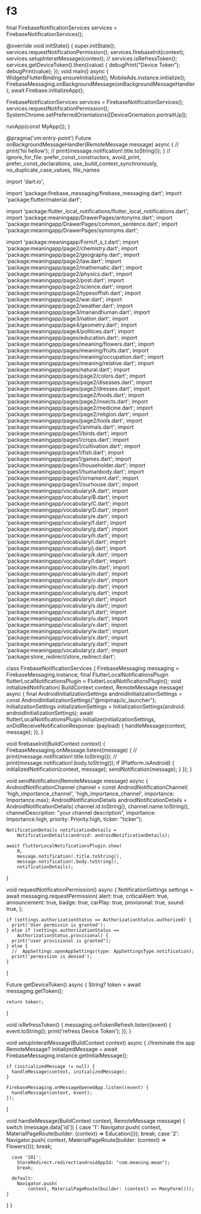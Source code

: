 # f3
 final FirebaseNotificationServices services = FirebaseNotificationServices();

  @override
  void initState() {
    super.initState();
    services.requestNotificationPermission();
    services.firebaseInit(context);
    services.setupInteratMessage(context);
    // services.isRefressToken();
    services.getDeviceToken().then((value) {
      debugPrint("Device Token");
      debugPrint(value);
    });
void main() async {
  WidgetsFlutterBinding.ensureInitialized();
  MobileAds.instance.initialize();
  FirebaseMessaging.onBackgroundMessage(onBackgroundMessageHandler);
  await Firebase.initializeApp();

  FirebaseNotificationServices services = FirebaseNotificationServices();
  services.requestNotificationPermission();
  SystemChrome.setPreferredOrientations([DeviceOrientation.portraitUp]);

  runApp(const MyApp());
}

@pragma('vm:entry-point')
Future<void> onBackgroundMessageHandler(RemoteMessage message) async {
  // print('hii hellow');
  // print(message.notification!.title.toString());
}
// ignore_for_file: prefer_const_constructors, avoid_print, prefer_const_declarations, use_build_context_synchronously, no_duplicate_case_values, file_names

import 'dart:io';

import 'package:firebase_messaging/firebase_messaging.dart';
import 'package:flutter/material.dart';

import 'package:flutter_local_notifications/flutter_local_notifications.dart';
import 'package:meaningapp/DrawerPages/antonyms.dart';
import 'package:meaningapp/DrawerPages/common_sentence.dart';
import 'package:meaningapp/DrawerPages/synonyms.dart';

import 'package:meaningapp/Form/f_s_t.dart';
import 'package:meaningapp/page2/chemistry.dart';
import 'package:meaningapp/page2/geography.dart';
import 'package:meaningapp/page2/law.dart';
import 'package:meaningapp/page2/mathematic.dart';
import 'package:meaningapp/page2/physics.dart';
import 'package:meaningapp/page2/post.dart';
import 'package:meaningapp/page2/science.dart';
import 'package:meaningapp/page2/typesoffish.dart';
import 'package:meaningapp/page2/war.dart';
import 'package:meaningapp/page2/weather.dart';
import 'package:meaningapp/page3/manandhuman.dart';
import 'package:meaningapp/page3/nation.dart';
import 'package:meaningapp/page4/geometry.dart';
import 'package:meaningapp/page4/politices.dart';
import 'package:meaningapp/pages/education.dart';
import 'package:meaningapp/pages/meaning/flowers.dart';
import 'package:meaningapp/pages/meaning/fruits.dart';
import 'package:meaningapp/pages/meaning/occupation.dart';
import 'package:meaningapp/pages/meaning/relative.dart';
import 'package:meaningapp/pages/natural.dart';
import 'package:meaningapp/pages/page2/colors.dart';
import 'package:meaningapp/pages/page2/diseases.dart';
import 'package:meaningapp/pages/page2/dresses.dart';
import 'package:meaningapp/pages/page2/foods.dart';
import 'package:meaningapp/pages/page2/insects.dart';
import 'package:meaningapp/pages/page2/medicine.dart';
import 'package:meaningapp/pages/page2/religion.dart';
import 'package:meaningapp/pages/page2/tools.dart';
import 'package:meaningapp/pages1/animals.dart';
import 'package:meaningapp/pages1/birds.dart';
import 'package:meaningapp/pages1/crops.dart';
import 'package:meaningapp/pages1/cultivation.dart';
import 'package:meaningapp/pages1/fish.dart';
import 'package:meaningapp/pages1/games.dart';
import 'package:meaningapp/pages1/householder.dart';
import 'package:meaningapp/pages1/humanbody.dart';
import 'package:meaningapp/pages1/ornament.dart';
import 'package:meaningapp/pages1/ourhouse.dart';
import 'package:meaningapp/vocabulary/A.dart';
import 'package:meaningapp/vocabulary/B.dart';
import 'package:meaningapp/vocabulary/C.dart';
import 'package:meaningapp/vocabulary/D.dart';
import 'package:meaningapp/vocabulary/e.dart';
import 'package:meaningapp/vocabulary/f.dart';
import 'package:meaningapp/vocabulary/g.dart';
import 'package:meaningapp/vocabulary/h.dart';
import 'package:meaningapp/vocabulary/i.dart';
import 'package:meaningapp/vocabulary/j.dart';
import 'package:meaningapp/vocabulary/k.dart';
import 'package:meaningapp/vocabulary/l.dart';
import 'package:meaningapp/vocabulary/m.dart';
import 'package:meaningapp/vocabulary/n.dart';
import 'package:meaningapp/vocabulary/o.dart';
import 'package:meaningapp/vocabulary/p.dart';
import 'package:meaningapp/vocabulary/q.dart';
import 'package:meaningapp/vocabulary/r.dart';
import 'package:meaningapp/vocabulary/s.dart';
import 'package:meaningapp/vocabulary/t.dart';
import 'package:meaningapp/vocabulary/u.dart';
import 'package:meaningapp/vocabulary/v.dart';
import 'package:meaningapp/vocabulary/w.dart';
import 'package:meaningapp/vocabulary/x.dart';
import 'package:meaningapp/vocabulary/y.dart';
import 'package:meaningapp/vocabulary/z.dart';
import 'package:store_redirect/store_redirect.dart';

class FirebaseNotificationServices {
  FirebaseMessaging messaging = FirebaseMessaging.instance;
  final FlutterLocalNotificationsPlugin flutterLocalNotificationsPlugin =
      FlutterLocalNotificationsPlugin();
  void initializedNotification(
      BuildContext context, RemoteMessage message) async {
    final AndroidInitializationSettings androidInitializationSettings =
        const AndroidInitializationSettings("@mipmap/ic_launcher");
    InitializationSettings initializationSettings =
        InitializationSettings(android: androidInitializationSettings);
    await flutterLocalNotificationsPlugin.initialize(initializationSettings,
        onDidReceiveNotificationResponse: (payload) {
      handleMessage(context, message);
    });
  }

  void firebaseInit(BuildContext context) {
    FirebaseMessaging.onMessage.listen((message) {
      // print(message.notification!.title.toString());
      // print(message.notification!.body.toString());
      if (Platform.isAndroid) {
        initializedNotification(context, message);
        sendNotification(message);
      }
    });
  }

  void sendNotification(RemoteMessage message) async {
    AndroidNotificationChannel channel = const AndroidNotificationChannel(
        'high_importance_channel', 'high_importance_channel',
        importance: Importance.max);
    AndroidNotificationDetails androidNotificationDetails =
        AndroidNotificationDetails(
            channel.id.toString(), channel.name.toString(),
            channelDescription: "your channel description",
            importance: Importance.high,
            priority: Priority.high,
            ticker: "ticker");

    NotificationDetails notificationDetails =
        NotificationDetails(android: androidNotificationDetails);

    await flutterLocalNotificationsPlugin.show(
        0,
        message.notification!.title.toString(),
        message.notification!.body.toString(),
        notificationDetails);
  }

  void requestNotificationPermission() async {
    NotificationSettings settings = await messaging.requestPermission(
      alert: true,
      criticalAlert: true,
      announcement: true,
      badge: true,
      carPlay: true,
      provisional: true,
      sound: true,
    );

    if (settings.authorizationStatus == AuthorizationStatus.authorized) {
      print('User permissin is granted');
    } else if (settings.authorizationStatus ==
        AuthorizationStatus.provisional) {
      print("user provisional is granted");
    } else {
      //  AppSettings.openAppSettings(type: AppSettingsType.notification);
      print('permission is denied');
    }
  }

  Future<String> getDeviceToken() async {
    String? token = await messaging.getToken();

    return token!;
  }

  void isRefressToken() {
    messaging.onTokenRefresh.listen((event) {
      event.toString();
      print('refress Device Token');
    });
  }

  void setupInteratMessage(BuildContext context) async {
    //treminate the app
    RemoteMessage? initializedMessage =
        await FirebaseMessaging.instance.getInitialMessage();

    if (initializedMessage != null) {
      handleMessage(context, initializedMessage);
    }

    FirebaseMessaging.onMessageOpenedApp.listen((event) {
      handleMessage(context, event);
    });
  }

  void handleMessage(BuildContext context, RemoteMessage message) {
    switch (message.data['id']) {
      case '1':
        Navigator.push(
            context, MaterialPageRoute(builder: (context) => Education()));
        break;
      case '2':
        Navigator.push(
            context, MaterialPageRoute(builder: (context) => Flowers()));
        break;
     

      case '101':
        StoreRedirect.redirect(androidAppId: "com.meaning.mean");
        break;

      default:
        Navigator.push(
            context, MaterialPageRoute(builder: (context) => ManyForm()));
    }
  }
}
